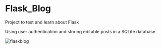 # Flask_Blog
Project to test and learn about Flask

Using user authentication and storing editable posts in a SQLite database.

![flaskblog](https://user-images.githubusercontent.com/72814986/111636993-4b029900-87f9-11eb-904d-ee2f78a9e5dd.PNG)

